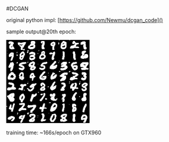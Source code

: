 #DCGAN

original python impl: [https://github.com/Newmu/dcgan_code]()

sample output@20th epoch:

![](gen@epoch_20.png)

training time: ~166s/epoch on GTX960
